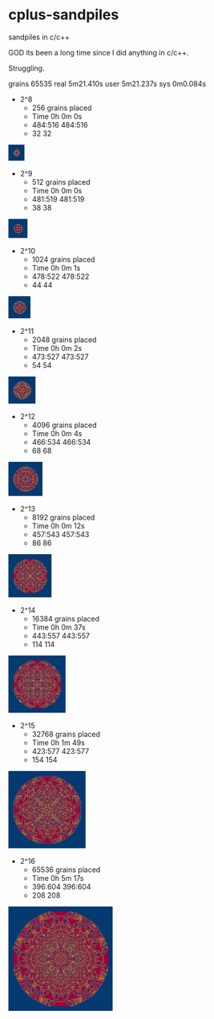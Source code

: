 # cplus-sandpiles
sandpiles in c/c++ 


GOD its been a long time since I did anything in c/c++.

Struggling. 

grains 65535
real	5m21.410s
user	5m21.237s
sys	0m0.084s


- 2^8
  - 256 grains placed
  - Time 0h 0m 0s
  - 484:516 484:516
  - 32 32

![256](images/8.png)

- 2^9
  - 512 grains placed
  - Time 0h 0m 0s
  - 481:519 481:519
  - 38 38

![512](images/9.png)

- 2^10
  - 1024 grains placed
  - Time 0h 0m 1s
  - 478:522 478:522
  - 44 44

![1024](images/10.png)

- 2^11
  - 2048 grains placed
  - Time 0h 0m 2s
  - 473:527 473:527
  - 54 54

![2048](images/11.png)

- 2^12
  - 4096 grains placed
  - Time 0h 0m 4s
  - 466:534 466:534
  - 68 68

![4096](images/12.png)

- 2^13
  - 8192 grains placed
  - Time 0h 0m 12s
  - 457:543 457:543
  - 86 86

![8192](images/13.png)

- 2^14
  - 16384 grains placed
  - Time 0h 0m 37s
  - 443:557 443:557
  - 114 114

![16384](images/14.png)

- 2^15
  - 32768 grains placed
  - Time 0h 1m 49s
  - 423:577 423:577
  - 154 154

![32768](images/15.png)

- 2^16
  - 65536 grains placed
  - Time 0h 5m 17s
  - 396:604 396:604
  - 208 208

![65536](images/16.png)

